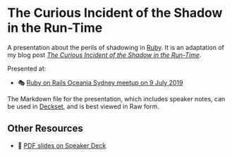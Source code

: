 # The Curious Incident of the Shadow in the Run-Time

A presentation about the perils of shadowing in [Ruby][]. It is an adaptation
of my blog post _[The Curious Incident of the Shadow in the Run-Time][]_.

Presented at:

- :performing_arts:
  [Ruby on Rails Oceania Sydney meetup on 9 July 2019][]

The Markdown file for the presentation, which includes speaker notes, can
be used in [Deckset][], and is best viewed in Raw form.

## Other Resources

- :card_index: [PDF slides on Speaker Deck][]

[Deckset]: https://www.decksetapp.com/
[PDF slides on Speaker Deck]: https://speakerdeck.com/paulfioravanti/the-curious-incident-of-the-shadow-in-the-run-time
[Ruby]: https://www.ruby-lang.org/en/
[Ruby on Rails Oceania Sydney meetup on 9 July 2019]: https://www.meetup.com/Ruby-On-Rails-Oceania-Sydney/events/lwffcryzkbmb/
[The Curious Incident of the Shadow in the Run-Time]: https://paulfioravanti.com/blog/2018/08/20/the-curious-incident-of-the-shadow-in-the-run-time/
